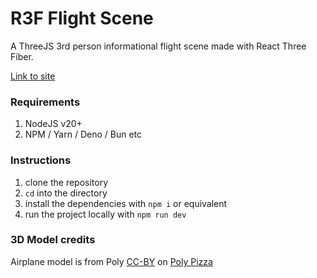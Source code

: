 # R3F Flight Scene

A ThreeJS 3rd person informational flight scene made with React Three Fiber.

[Link to site](https://dor-rondel.github.io/r3f-flight-scene/)

### Requirements

1. NodeJS v20+
2. NPM / Yarn / Deno / Bun etc

### Instructions

1. clone the repository
2. `cd` into the directory
3. install the dependencies with `npm i` or equivalent
4. run the project locally with `npm run dev`

### 3D Model credits

Airplane model is from Poly [CC-BY](https://creativecommons.org/licenses/by/3.0/) on [Poly Pizza](https://poly.pizza/m/8VysVKMXN2J)
